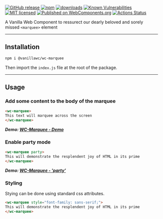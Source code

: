 [![GitHub release](https://img.shields.io/github/v/release/vanillawc/wc-marquee.svg)](https://github.com/vanillawc/wc-marquee/releases)
[![npm](https://badgen.net/npm/v/@vanillawc/wc-marquee)](https://www.npmjs.com/package/@vanillawc/wc-marquee)
[![downloads](https://badgen.net/npm/dt/@vanillawc/wc-marquee)](https://www.npmjs.com/package/@vanillawc/wc-marquee)
[![Known Vulnerabilities](https://snyk.io/test/npm/@vanillawc/wc-marquee/badge.svg)](https://snyk.io/test/npm/@vanillawc/wc-marquee)
[![MIT licensed](https://img.shields.io/badge/license-MIT-blue.svg)](https://raw.githubusercontent.com/vanillawc/wc-marquee/master/LICENSE)
[![Published on WebComponents.org](https://img.shields.io/badge/webcomponents.org-published-blue.svg)](https://www.webcomponents.org/element/@vanillawc/wc-marquee)
[![Actions Status](https://github.com/vanillawc/wc-marquee/workflows/Release/badge.svg)](https://github.com/vanillawc/wc-marquee/actions)

A Vanilla Web Component to ressurect our dearly beloved and sorely missed `<marquee>` element

 <!-- TODO: Add video graphic here -->

-----

## Installation

```sh
npm i @vanillawc/wc-marquee
```

Then import the `index.js` file at the root of the package.

-----

## Usage

### Add some content to the body of the marquee

```html
<wc-marquee>
This text will marquee across the screen
</wc-marquee>
```

***Demo: [WC-Marquee - Demo][]***

### Enable party mode

```html
<wc-marquee party>
This will demonstrate the resplendent joy of HTML in its prime
</wc-marquee>
```

***Demo: [WC-Marquee - 'party'][]***

### Styling

Stying can be done using standard css attributes.

```html
<wc-marquee style="font-family: sans-serif;">
This will demonstrate the resplendent joy of HTML in its prime
</wc-marquee>
```

[WC-Marquee - Demo]: https://vanillawc.github.io/wc-marquee/demo/basic-usage.html
[WC-Marquee - 'party']: https://vanillawc.github.io/wc-marquee/demo/party-attribute.html